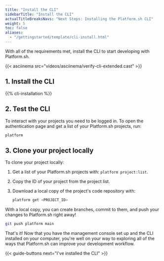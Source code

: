 ```yaml
---
title: "Install the CLI"
sidebarTitle: "Install the CLI"
actualTitleBreaksNavs: "Next Steps: Installing the Platform.sh CLI"
weight: 5
toc: false
aliases:
  - "/gettingstarted/template/cli-install.html"
---
```


With all of the requirements met, install the CLI to start developing with Platform.sh.

{{< asciinema src="videos/asciinema/verify-cli-extended.cast" >}}

## 1. Install the CLI

{{% cli-installation %}}

## 2. Test the CLI

To interact with your projects you need to be logged in.
To open the authentication page and get a list of your Platform.sh projects, run:

```bash
platform
```

## 3. Clone your project locally

To clone your project locally:

1. Get a list of your Platform.sh projects with: `platform project:list`.
2. Copy the ID of your project from the project list.
3. Download a local copy of the project's code repository with:

    ```bash
    platform get <PROJECT_ID>
    ```

With a local copy, you can create branches, commit to them, and push your changes to Platform.sh right away!

```bash
git push platform main
```

That's it!
Now that you have the management console set up and the CLI installed on your computer,
you're well on your way to exploring all of the ways that Platform.sh can improve your development workflow.

{{< guide-buttons next="I've installed the CLI" >}}
